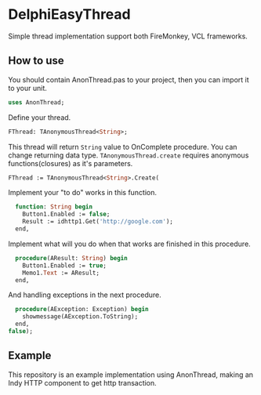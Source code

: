 # DelphiEasyThread
Simple thread implementation support both FireMonkey, VCL frameworks.

## How to use
You should contain AnonThread.pas to your project, then you can import it to your unit.
```pascal
uses AnonThread;
```
Define your thread.
```pascal
FThread: TAnonymousThread<String>;
```
This thread will return `String` value to OnComplete procedure.
You can change returning data type.
`TAnonymousThread.create` requires anonymous functions(closures) as it's parameters.
```pascal
FThread := TAnonymousThread<String>.Create(
```
Implement your "to do" works in this function.
```pascal
  function: String begin
    Button1.Enabled := false;
    Result := idhttp1.Get('http://google.com');
  end,
```
Implement what will you do when that works are finished in this procedure.
```pascal
  procedure(AResult: String) begin
    Button1.Enabled := true;
    Memo1.Text := AResult;
  end,
```
And handling exceptions in the next procedure.
```pascal
  procedure(AException: Exception) begin
    showmessage(AException.ToString);
  end,
false);
```

## Example
This repository is an example implementation using AnonThread, making an Indy HTTP component to get http transaction.
